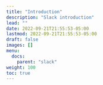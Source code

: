 ```yaml
---
title: "Introduction"
description: "Slack introduction"
lead: ""
date: 2022-09-21T21:55:53-05:00
lastmod: 2022-09-21T21:55:53-05:00
draft: false
images: []
menu:
  docs:
    parent: "slack"
weight: 100
toc: true
---
```

